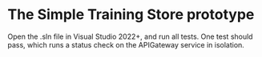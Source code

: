 # The Simple Training Store prototype

Open the .sln file in Visual Studio 2022+, and run all tests. One test should pass, which runs a status check on the APIGateway service in isolation.